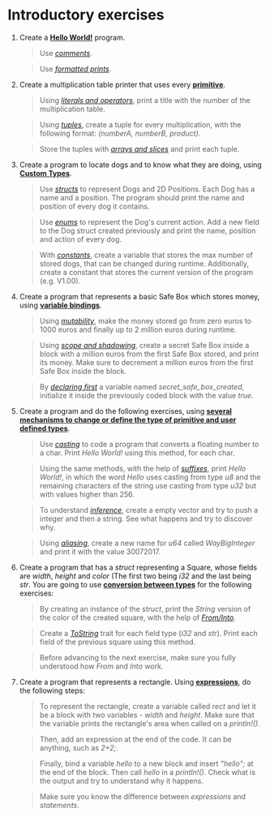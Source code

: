 # Introductory exercises

1. Create a **[Hello World!](https://doc.rust-lang.org/rust-by-example/hello.html)** program.

   > Use *[comments](https://doc.rust-lang.org/rust-by-example/hello/comment.html)*.
   
   > Use *[formatted prints](https://doc.rust-lang.org/rust-by-example/hello/print.html)*.
   
2. Create a multiplication table printer that uses every **[primitive](https://doc.rust-lang.org/rust-by-example/primitives.html)**.
  
   > Using *[literals and operators](https://doc.rust-lang.org/rust-by-example/primitives/literals.html)*, print a title with the number of the multiplication table.
   
   > Using *[tuples](https://doc.rust-lang.org/rust-by-example/primitives/tuples.html)*, create a tuple for every multiplication, with the following format: *(numberA, numberB, product)*.
   
   > Store the tuples with *[arrays and slices](https://doc.rust-lang.org/rust-by-example/primitives/array.html)* and print each tuple.
   
3. Create a program to locate dogs and to know what they are doing, using **[Custom Types](https://doc.rust-lang.org/rust-by-example/custom_types.html)**.
   
   > Use *[structs](https://doc.rust-lang.org/rust-by-example/custom_types/structs.html)* to represent Dogs and 2D Positions. Each Dog has a name and a position. The program should print the name and position of every dog it contains.
   
   > Use *[enums](https://doc.rust-lang.org/rust-by-example/custom_types/enum.html)* to represent the Dog's current action. Add a new field to the Dog struct created previously and print the name, position and action of every dog.

   > With *[constants](https://doc.rust-lang.org/rust-by-example/custom_types/constants.html)*, create a variable that stores the max number of stored dogs, that can be changed during runtime. Additionally, create a constant that stores the current version of the program (e.g. V1.00).

4. Create a program that represents a basic Safe Box which stores money, using **[variable bindings](https://doc.rust-lang.org/rust-by-example/variable_bindings.html)**.

   > Using *[mutability](https://doc.rust-lang.org/rust-by-example/variable_bindings/mut.html)*, make the money stored go from zero euros to 1000 euros and finally up to 2 million euros during runtime.
   
   > Using *[scope and shadowing](https://doc.rust-lang.org/rust-by-example/variable_bindings/scope.html)*, create a secret Safe Box inside a block with a million euros from the first Safe Box stored, and print its money. Make sure to decrement a million euros from the first Safe Box inside the block.
   
   > By *[declaring first](https://doc.rust-lang.org/rust-by-example/variable_bindings/declare.html)* a variable named *secret_safe_box_created*, initialize it inside the previously coded block with the value *true*.
   
5. Create a program and do the following exercises, using **[several mechanisms to change or define the type of primitive and user defined types](https://doc.rust-lang.org/rust-by-example/types.html)**.

   > Use *[casting](https://doc.rust-lang.org/rust-by-example/types/cast.html)* to code a program that converts a floating number to a char. Print *Hello World!* using this method, for each char.

   > Using the same methods, with the help of *[suffixes](https://doc.rust-lang.org/rust-by-example/types/literals.html)*, print *Hello World!*, in which the word *Hello* uses casting from type *u8* and the remaining characters of the string use casting from type *u32* but with values higher than 256.
   
   > To understand *[inference](https://doc.rust-lang.org/rust-by-example/types/inference.html)*, create a empty vector and try to push a integer and then a string. See what happens and try to discover why.
   
   > Using *[aliasing](https://doc.rust-lang.org/rust-by-example/types/alias.html)*, create a new name for *u64* called *WayBigInteger* and print it with the value 30072017.

6. Create a program that has a *struct* representing a Square, whose fields are *width*, *height* and *color* (The first two being *i32* and the last being *str*. You are going to use **[conversion between types](https://doc.rust-lang.org/rust-by-example/conversion.html)** for the following exercises:

   > By creating an instance of the *struct*, print the *String* version of the color of the created square, with the help of *[From/Into](https://doc.rust-lang.org/rust-by-example/conversion/from_into.html)*.
   
   > Create a *[ToString](https://doc.rust-lang.org/rust-by-example/conversion/string.html)* trait for each field type (*i32* and *str*). Print each field of the previous square using this method.
   
   > Before advancing to the next exercise, make sure you fully understood how *From* and *Into* work.

7. Create a program that represents a rectangle. Using **[expressions](https://doc.rust-lang.org/rust-by-example/expression.html)**, do the following steps:

   > To represent the rectangle, create a variable called *rect* and let it be a block with two variables - *width* and *height*. Make sure that the variable prints the rectangle's area when called on a *println!()*.
   
   > Then, add an expression at the end of the code. It can be anything, such as *2+2;*.
   
   > Finally, bind a variable *hello* to a new block and insert *"hello";* at the end of the block. Then call *hello* in a *println!()*. Check what is the output and try to understand why it happens.
   
   > Make sure you know the difference between *expressions* and *statements*.
